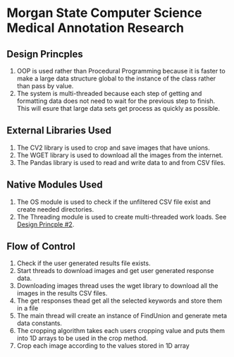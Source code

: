 <!DOCTYPEhtml>
 <html lang="en-US">
  <body>

<h1>Morgan State Computer Science Medical Annotation Research</h1>

<h2>Design Princples</h2>
<ol>
	<li>OOP is used rather than Procedural Programming because it is faster
	to make a large data structure global to the instance of the class rather
	than pass by value.</li>
	<li id="DP2">The system is multi-threaded because each step of getting and formatting
	data does not need to wait for the previous step to finish. This will
	esure that large data sets get process as quickly as possible.</li>
</ol>

<h2>External Libraries Used</h2>
<ol>
	<li>The CV2 library is used to crop and save images that have unions.</li>
	<li>The WGET library is used to download all the images from the internet.</li>
	<li>The Pandas library is used to read and write data to and from CSV files.</li>
</ol>

<h2>Native Modules Used</h2>
<ol>
	<li>The OS module is used to check if the unfiltered CSV file exist and create needed directories.</li>
	<li>The Threading module is used to create multi-threaded work loads. See <a href="#DP2">Design Princple #2</a>.</li>
</ol>

<h2>Flow of Control</h2>
<ol>
	<li>Check if the user generated results file exists.</li>
	<li>Start threads to download images and get user generated response data.</li>
	<li>Downloading images thread uses the wget library to download all the images in the results CSV files.</li>
	<li>The get responses thead get all the selected keywords and store them in a file</li>
	<li>The main thread will create an instance of FindUnion and generate meta data constants.</li>
	<li>The cropping algorithm takes each users cropping value and puts them into 1D arrays to be used in the crop method.</li>
	<li>Crop each image according to the values stored in 1D array</li>
</ol>

 </body>
</html>
